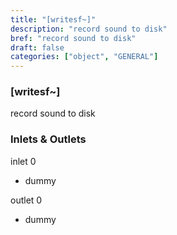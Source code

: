 ```yaml
---
title: "[writesf~]"
description: "record sound to disk"
bref: "record sound to disk"
draft: false
categories: ["object", "GENERAL"]
---
```


### [writesf~]

record sound to disk

### Inlets & Outlets

inlet 0

 - dummy

outlet 0

 - dummy
 
